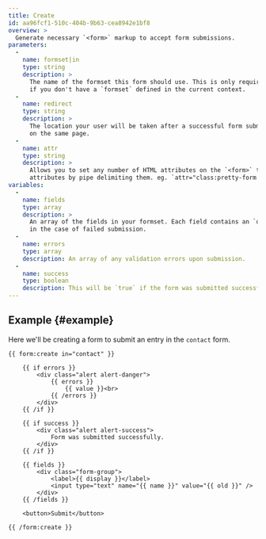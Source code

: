 ```yaml
---
title: Create
id: aa96fcf1-510c-404b-9b63-cea8942e1bf8
overview: >
  Generate necessary `<form>` markup to accept form submissions.
parameters:
  -
    name: formset|in
    type: string
    description: >
      The name of the formset this form should use. This is only required if you do _not_ use the `form:set` tag, or
      if you don't have a `formset` defined in the current context.
  -
    name: redirect
    type: string
    description: >
      The location your user will be taken after a successful form submission. If left blank, the user will stay
      on the same page.
  -
    name: attr
    type: string
    description: >
      Allows you to set any number of HTML attributes on the `<form>` tag. You can specify multiple
      attributes by pipe delimiting them. eg. `attr="class:pretty-form|id:contact"`
variables:
  -
    name: fields
    type: array
    description: >
      An array of the fields in your formset. Each field contains an `old` value that holds previous input
      in the case of failed submission.
  -
    name: errors
    type: array
    description: An array of any validation errors upon submission.
  -
    name: success
    type: boolean
    description: This will be `true` if the form was submitted successfully.
---
```

## Example {#example}

Here we'll be creating a form to submit an entry in the `contact` form.

```
{{ form:create in="contact" }}

    {{ if errors }}
        <div class="alert alert-danger">
            {{ errors }}
                {{ value }}<br>
            {{ /errors }}
        </div>
    {{ /if }}

    {{ if success }}
        <div class="alert alert-success">
            Form was submitted successfully.
        </div>
    {{ /if }}

    {{ fields }}
        <div class="form-group">
            <label>{{ display }}</label>
            <input type="text" name="{{ name }}" value="{{ old }}" />
        </div>
    {{ /fields }}

    <button>Submit</button>

{{ /form:create }}
```
